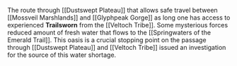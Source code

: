 The route through [[Dustswept Plateau]] that allows safe travel between [[Mossveil Marshlands]] and [[Glyphpeak Gorge]] as long one has access to experienced **Trailsworn** from the [[Veltoch Tribe]].
Some mysterious forces reduced amount of fresh water that flows to the [[Springwaters of the Emerald Trail]]. This oasis is a crucial stopping point on the passage through [[Dustswept Plateau]] and [[Veltoch Tribe]] issued an investigation for the source of this water shortage.